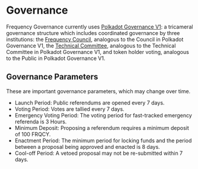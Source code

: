 # Governance

Frequency Governance currently uses [Polkadot Governance V1](https://wiki.polkadot.network/docs/learn/learn-governance): a tricameral governance structure which includes coordinated governance by three institutions: the [Frequency Council](https://cloudflare-ipfs.com/ipns/dotapps.io/?rpc=wss%3A%2F%2F1.rpc.frequency.xyz#/council), analogous to the Council in Polkadot Governance V1, the [Technical Committee](https://cloudflare-ipfs.com/ipns/dotapps.io/?rpc=wss%3A%2F%2F1.rpc.frequency.xyz#/techcomm), analogous to the Technical Committee in Polkadot Governance V1, and token holder voting, analogous to the Public in Polkadot Governance V1.

## Governance Parameters

These are important governance parameters, which may change over time.

- Launch Period: Public referendums are opened every 7 days.
- Voting Period: Votes are tallied every 7 days.
- Emergency Voting Period: The voting period for fast-tracked emergency referenda is 3 Hours.
- Minimum Deposit: Proposing a referendum requires a minimum deposit of 100 FRQCY.
- Enactment Period: The minimum period for locking funds and the period between a proposal being approved and enacted is 8 days.
- Cool-off Period: A vetoed proposal may not be re-submitted within 7 days.

